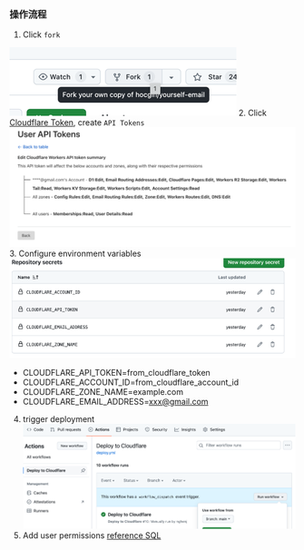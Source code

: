 ### 操作流程
1. Click `fork`

![fork.png](tutorial/fork.png)
2. Click [Cloudflare Token](https://dash.cloudflare.com/profile/api-tokens), create `API Tokens`
![img.png](tutorial/token_summary.png)
3. Configure environment variables  
![set-env.png](tutorial%2Fset-env.png)
- CLOUDFLARE_API_TOKEN=from_cloudflare_token
- CLOUDFLARE_ACCOUNT_ID=from_cloudflare_account_id
- CLOUDFLARE_ZONE_NAME=example.com
- CLOUDFLARE_EMAIL_ADDRESS=xxx@gmail.com
4. trigger deployment
![trigger_action.png](tutorial%2Ftrigger_action.png)
5. Add user permissions [reference SQL](../pages/scripts/add_super_admin.sql)
